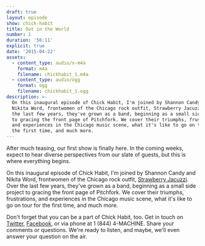 ```yaml
---
draft: true
layout: episode
show: chick-habit
title: Out in the World
number: 1
duration: '56:11'
explicit: true
date: '2015-04-22'
assets:
  - content_type: audio/x-m4a
    format: m4a
    filename: chickhabit_1.m4a
  - content_type: audio/ogg
    format: ogg
    filename: chickhabit_1.ogg
description: >-
  On this inaugural episode of Chick Habit, I'm joined by Shannon Candy and
  Nikita Word, frontwomen of the Chicago rock outfit, Strawberry Jacuzzi. Over
  the last few years, they've grown as a band, beginning as a small side project
  to gracing the front page of Pitchfork. We cover their triumphs, frustrations,
  and experiences in the Chicago music scene, what it's like to go on tour for
  the first time, and much more.
---
```

After much teasing, our first show is finally here. In the coming weeks, expect to hear diverse perspectives from our slate of guests, but this is where everything begins.

On this inaugural episode of Chick Habit, I'm joined by Shannon Candy and Nikita Word, frontwomen of the Chicago rock outfit, [Strawberry Jacuzzi](https://www.facebook.com/StrawberryJacuzziBand). Over the last few years, they've grown as a band, beginning as a small side project to gracing the front page of Pitchfork. We cover their triumphs, frustrations, and experiences in the Chicago music scene, what it's like to go on tour for the first time, and much more.

Don't forget that you can be a part of Chick Habit, too. Get in touch on [Twitter](http://twitter.com/MachineFM), [Facebook](http://facebook.com/MachineFM), or via phone at 1 (844) 4-MACHINE. Share your comments or questions. We're ready to listen, and maybe, we'll even answer your question on the air.